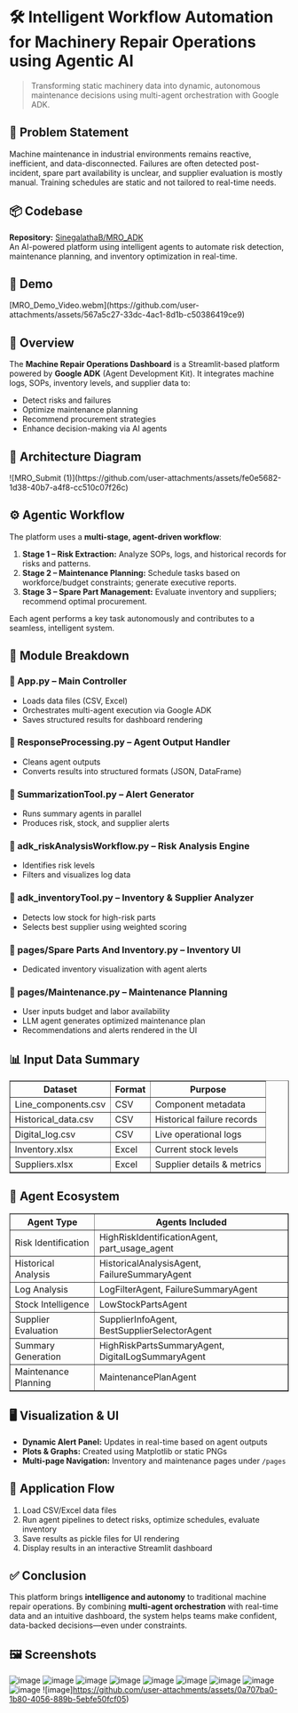 
<!DOCTYPE html>
<html lang="en">
<head>
  <meta charset="UTF-8">
</head>
<body>

  <h1>🛠️ Intelligent Workflow Automation for Machinery Repair Operations using Agentic AI</h1>
  <blockquote>Transforming static machinery data into dynamic, autonomous maintenance decisions using multi-agent orchestration with Google ADK.</blockquote>

  <h2>🚩 Problem Statement</h2>
  <p>
    Machine maintenance in industrial environments remains reactive, inefficient, and data-disconnected. Failures are often detected post-incident,
    spare part availability is unclear, and supplier evaluation is mostly manual. Training schedules are static and not tailored to real-time needs.
  </p>

  <h2>📦 Codebase</h2>
  <p>
    <strong>Repository:</strong> <a href="https://github.com/SinegalathaB/MRO_ADK">SinegalathaB/MRO_ADK</a><br>
    An AI-powered platform using intelligent agents to automate risk detection, maintenance planning, and inventory optimization in real-time.
  </p>

  <h2>🎥 Demo</h2>
 [MRO_Demo_Video.webm](https://github.com/user-attachments/assets/567a5c27-33dc-4ac1-8d1b-c50386419ce9)


  <h2>🧠 Overview</h2>
  <p>
    The <strong>Machine Repair Operations Dashboard</strong> is a Streamlit-based platform powered by <strong>Google ADK</strong> (Agent Development Kit). 
    It integrates machine logs, SOPs, inventory levels, and supplier data to:
  </p>
  <ul>
    <li>Detect risks and failures</li>
    <li>Optimize maintenance planning</li>
    <li>Recommend procurement strategies</li>
    <li>Enhance decision-making via AI agents</li>
  </ul>

  <h2>📐 Architecture Diagram</h2>
 ![MRO_Submit (1)](https://github.com/user-attachments/assets/fe0e5682-1d38-40b7-a4f8-cc510c07f26c)


  <h2>⚙️ Agentic Workflow</h2>
  <p>The platform uses a <strong>multi-stage, agent-driven workflow</strong>:</p>
  <ol>
    <li><strong>Stage 1 – Risk Extraction:</strong> Analyze SOPs, logs, and historical records for risks and patterns.</li>
    <li><strong>Stage 2 – Maintenance Planning:</strong> Schedule tasks based on workforce/budget constraints; generate executive reports.</li>
    <li><strong>Stage 3 – Spare Part Management:</strong> Evaluate inventory and suppliers; recommend optimal procurement.</li>
  </ol>
  <p>Each agent performs a key task autonomously and contributes to a seamless, intelligent system.</p>

  <h2>🧩 Module Breakdown</h2>
  <h3>🔹 App.py – Main Controller</h3>
  <ul>
    <li>Loads data files (CSV, Excel)</li>
    <li>Orchestrates multi-agent execution via Google ADK</li>
    <li>Saves structured results for dashboard rendering</li>
  </ul>

  <h3>🔹 ResponseProcessing.py – Agent Output Handler</h3>
  <ul>
    <li>Cleans agent outputs</li>
    <li>Converts results into structured formats (JSON, DataFrame)</li>
  </ul>

  <h3>🔹 SummarizationTool.py – Alert Generator</h3>
  <ul>
    <li>Runs summary agents in parallel</li>
    <li>Produces risk, stock, and supplier alerts</li>
  </ul>

  <h3>🔹 adk_riskAnalysisWorkflow.py – Risk Analysis Engine</h3>
  <ul>
    <li>Identifies risk levels</li>
    <li>Filters and visualizes log data</li>
  </ul>

  <h3>🔹 adk_inventoryTool.py – Inventory & Supplier Analyzer</h3>
  <ul>
    <li>Detects low stock for high-risk parts</li>
    <li>Selects best supplier using weighted scoring</li>
  </ul>

  <h3>🔹 pages/Spare Parts And Inventory.py – Inventory UI</h3>
  <ul>
    <li>Dedicated inventory visualization with agent alerts</li>
  </ul>

  <h3>🔹 pages/Maintenance.py – Maintenance Planning</h3>
  <ul>
    <li>User inputs budget and labor availability</li>
    <li>LLM agent generates optimized maintenance plan</li>
    <li>Recommendations and alerts rendered in the UI</li>
  </ul>

  <h2>📊 Input Data Summary</h2>
  <table border="1">
    <tr><th>Dataset</th><th>Format</th><th>Purpose</th></tr>
    <tr><td>Line_components.csv</td><td>CSV</td><td>Component metadata</td></tr>
    <tr><td>Historical_data.csv</td><td>CSV</td><td>Historical failure records</td></tr>
    <tr><td>Digital_log.csv</td><td>CSV</td><td>Live operational logs</td></tr>
    <tr><td>Inventory.xlsx</td><td>Excel</td><td>Current stock levels</td></tr>
    <tr><td>Suppliers.xlsx</td><td>Excel</td><td>Supplier details & metrics</td></tr>
  </table>

  <h2>🤖 Agent Ecosystem</h2>
  <table border="1">
    <tr><th>Agent Type</th><th>Agents Included</th></tr>
    <tr><td>Risk Identification</td><td>HighRiskIdentificationAgent, part_usage_agent</td></tr>
    <tr><td>Historical Analysis</td><td>HistoricalAnalysisAgent, FailureSummaryAgent</td></tr>
    <tr><td>Log Analysis</td><td>LogFilterAgent, FailureSummaryAgent</td></tr>
    <tr><td>Stock Intelligence</td><td>LowStockPartsAgent</td></tr>
    <tr><td>Supplier Evaluation</td><td>SupplierInfoAgent, BestSupplierSelectorAgent</td></tr>
    <tr><td>Summary Generation</td><td>HighRiskPartsSummaryAgent, DigitalLogSummaryAgent</td></tr>
    <tr><td>Maintenance Planning</td><td>MaintenancePlanAgent</td></tr>
  </table>

  <h2>🖥 Visualization & UI</h2>
  <ul>
    <li><strong>Dynamic Alert Panel:</strong> Updates in real-time based on agent outputs</li>
    <li><strong>Plots & Graphs:</strong> Created using Matplotlib or static PNGs</li>
    <li><strong>Multi-page Navigation:</strong> Inventory and maintenance pages under <code>/pages</code></li>
  </ul>

  <h2>🔁 Application Flow</h2>
  <ol>
    <li>Load CSV/Excel data files</li>
    <li>Run agent pipelines to detect risks, optimize schedules, evaluate inventory</li>
    <li>Save results as pickle files for UI rendering</li>
    <li>Display results in an interactive Streamlit dashboard</li>
  </ol>

  <h2>✅ Conclusion</h2>
  <p>
    This platform brings <strong>intelligence and autonomy</strong> to traditional machine repair operations. 
    By combining <strong>multi-agent orchestration</strong> with real-time data and an intuitive dashboard, 
    the system helps teams make confident, data-backed decisions—even under constraints.
  </p>

  <h2>🖼 Screenshots</h2>

![image](https://github.com/user-attachments/assets/887ea1a9-de79-43ac-9add-2d009344f40c)
![image](https://github.com/user-attachments/assets/e2867aa3-615d-497f-9908-9a531b4535f5)
![image](https://github.com/user-attachments/assets/9aee2a2f-58db-48d9-a3f3-5c5dbf3840c5)
![image](https://github.com/user-attachments/assets/4614a6db-5d48-4a75-ad79-af9c7b3cc562)
![image](https://github.com/user-attachments/assets/930b439c-a26e-4330-a66c-66fede722f67)
![image](https://github.com/user-attachments/assets/492b4257-7824-4e8a-976b-155c3852067e)
![image](https://github.com/user-attachments/assets/f8b2afbf-9075-4fec-9a29-fa1e71545f6b)
![image](https://github.com/user-attachments/assets/0fdf7bb8-635c-45c1-84ce-391ad40ff6e2)
![image](https://github.com/user-attachments/assets/9bc2e8fe-02e1-4a32-8384-fbb767fafcd7)
![image]https://github.com/user-attachments/assets/0a707ba0-1b80-4056-889b-5ebfe50fcf05)


</body>
</html>
